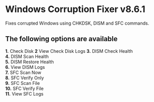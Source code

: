 # Windows Corruption Fixer v8.6.1
Fixes corrupted Windows using CHKDSK, DISM and SFC commands.
## The following options are available
**1.** Check Disk 
**2** View Check Disk Logs
**3.** DISM Check Health  
**4.** DISM Scan Health  
**5.** DISM Restore Health  
**6.** View DISM Logs  
**7.** SFC Scan Now  
**8.** SFC Verify Only  
**9.** SFC Scan File  
**10.** SFC Verify File  
**11.** View SFC Logs
